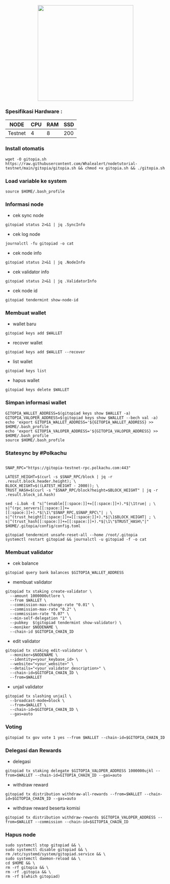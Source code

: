 <p align="center">
  <img width="300" height="auto" src="https://user-images.githubusercontent.com/108969749/201577161-6ceb4b84-03f0-4161-b0d8-88d844fdd8ba.jpeg">
</p>

### Spesifikasi Hardware :
NODE  | CPU     | RAM      | SSD     |
| ------------- | ------------- | ------------- | -------- |
| Testnet | 4          | 8         | 200  |

### Install otomatis
```
wget -O gitopia.sh https://raw.githubusercontent.com/Whalealert/nodetutorial-testnet/main/gitopia/gitopia.sh && chmod +x gitopia.sh && ./gitopia.sh
```
### Load variable ke system
```
source $HOME/.bash_profile
```
### Informasi node

* cek sync node
```
gitopiad status 2>&1 | jq .SyncInfo
```
* cek log node
```
journalctl -fu gitopiad -o cat
```
* cek node info
```
gitopiad status 2>&1 | jq .NodeInfo
```
* cek validator info
```
gitopiad status 2>&1 | jq .ValidatorInfo
```
* cek node id
```
gitopiad tendermint show-node-id
```
### Membuat wallet
* wallet baru
```
gitopiad keys add $WALLET
```
* recover wallet
```
gitopiad keys add $WALLET --recover
```
* list wallet
```
gitopiad keys list
```
* hapus wallet
```
gitopiad keys delete $WALLET
```
### Simpan informasi wallet
```
GITOPIA_WALLET_ADDRESS=$(gitopiad keys show $WALLET -a)
GITOPIA_VALOPER_ADDRESS=$(gitopiad keys show $WALLET --bech val -a)
echo 'export GITOPIA_WALLET_ADDRESS='${GITOPIA_WALLET_ADDRESS} >> $HOME/.bash_profile
echo 'export GITOPIA_VALOPER_ADDRESS='${GITOPIA_VALOPER_ADDRESS} >> $HOME/.bash_profile
source $HOME/.bash_profile
```
### Statesync by #Polkachu
```

SNAP_RPC="https://gitopia-testnet-rpc.polkachu.com:443"

LATEST_HEIGHT=$(curl -s $SNAP_RPC/block | jq -r .result.block.header.height); \
BLOCK_HEIGHT=$((LATEST_HEIGHT - 2000)); \
TRUST_HASH=$(curl -s "$SNAP_RPC/block?height=$BLOCK_HEIGHT" | jq -r .result.block_id.hash)

sed -i.bak -E "s|^(enable[[:space:]]+=[[:space:]]+).*$|\1true| ; \
s|^(rpc_servers[[:space:]]+=[[:space:]]+).*$|\1\"$SNAP_RPC,$SNAP_RPC\"| ; \
s|^(trust_height[[:space:]]+=[[:space:]]+).*$|\1$BLOCK_HEIGHT| ; \
s|^(trust_hash[[:space:]]+=[[:space:]]+).*$|\1\"$TRUST_HASH\"|" $HOME/.gitopia/config/config.toml

gitopiad tendermint unsafe-reset-all --home /root/.gitopia
systemctl restart gitopiad && journalctl -u gitopiad -f -o cat
```
### Membuat validator
* cek balance
```
gitopiad query bank balances $GITOPIA_WALLET_ADDRESS
```
* membuat validator
```
gitopiad tx staking create-validator \
  --amount 1000000utlore \
  --from $WALLET \
  --commission-max-change-rate "0.01" \
  --commission-max-rate "0.2" \
  --commission-rate "0.07" \
  --min-self-delegation "1" \
  --pubkey  $(gitopiad tendermint show-validator) \
  --moniker $NODENAME \
  --chain-id $GITOPIA_CHAIN_ID
```
* edit validator
```
gitopiad tx staking edit-validator \
  --moniker=$NODENAME \
  --identity=<your_keybase_id> \
  --website="<your_website>" \
  --details="<your_validator_description>" \
  --chain-id=$GITOPIA_CHAIN_ID \
  --from=$WALLET
```
* unjail validator
```
gitopiad tx slashing unjail \
  --broadcast-mode=block \
  --from=$WALLET \
  --chain-id=$GITOPIA_CHAIN_ID \
  --gas=auto
```
### Voting
```
gitopiad tx gov vote 1 yes --from $WALLET --chain-id=$GITOPIA_CHAIN_ID
```
### Delegasi dan Rewards
* delegasi
```
gitopiad tx staking delegate $GITOPIA_VALOPER_ADDRESS 1000000ujkl --from=$WALLET --chain-id=GITOPIA_CHAIN_ID --gas=auto
```
* withdraw reward
```
gitopiad tx distribution withdraw-all-rewards --from=$WALLET --chain-id=$GITOPIA_CHAIN_ID --gas=auto
```
* withdraw reward beserta komisi
```
gitopiad tx distribution withdraw-rewards $GITOPIA_VALOPER_ADDRESS --from=$WALLET --commission --chain-id=$GITOPIA_CHAIN_ID
```

### Hapus node
```
sudo systemctl stop gitopiad && \
sudo systemctl disable gitopiad && \
rm /etc/systemd/system/gitopiad.service && \
sudo systemctl daemon-reload && \
cd $HOME && \
rm -rf gitopia && \
rm -rf .gitopia && \
rm -rf $(which gitopiad)
```

